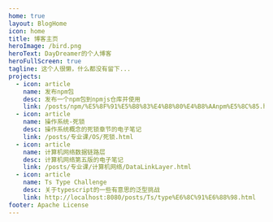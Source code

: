 ```yaml
---
home: true
layout: BlogHome
icon: home
title: 博客主页
heroImage: /bird.png
heroText: DayDreamer的个人博客
heroFullScreen: true
tagline: 这个人很懒，什么都没有留下...
projects:
  - icon: article
    name: 发布npm包
    desc: 发布一个npm包到npmjs仓库并使用
    link: /posts/npm/%E5%8F%91%E5%B8%83%E4%B8%80%E4%B8%AAnpm%E5%8C%85.html
  - icon: article
    name: 操作系统-死锁
    desc: 操作系统概念的死锁章节的电子笔记
    link: /posts/专业课/OS/死锁.html
  - icon: article
    name: 计算机网络数据链路层
    desc: 计算机网络第五版的电子笔记
    link: /posts/专业课/计算机网络/DataLinkLayer.html
  - icon: article
    name: Ts Type Challenge
    desc: 关于typescript的一些有意思的泛型挑战
    link: http://localhost:8080/posts/Ts/type%E6%8C%91%E6%88%98.html
footer: Apache License
---
```


<!-- 这是一个博客主页的案例。

要使用此布局，你应该在页面前端设置 `layout: BlogHome` 和 `home: true`。

相关配置文档请见 [博客主页](https://theme-hope.vuejs.press/zh/guide/blog/home.html)。 -->
